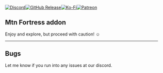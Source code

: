 [![Discord](https://img.shields.io/discord/433039858794233858?style=for-the-badge&logo=discord&label=Comfy)](https://getcomfy.eu/discord)[![GitHub Release](https://img.shields.io/github/v/release/ComfyFactory/ComfyFactorio?style=for-the-badge&logo=github)](https://github.com/ComfyFactory/ComfyFactorio)[![Ko-Fi](https://img.shields.io/badge/Ko--fi-support%20me-ff5e5b?logo=kofi&logoColor=white&style=for-the-badge)](https://ko-fi.com/comfyfactorio)[![Patreon](https://img.shields.io/badge/Ko--fi-support%20me-ff5e5b?logo=patreon&logoColor=white&label=Patreon&style=for-the-badge)](https://www.patreon.com/c/ComfyFactorio)

## Mtn Fortress addon

Enjoy and explore, but proceed with caution! ☺

---

## Bugs
Let me know if you run into any issues at our discord.
